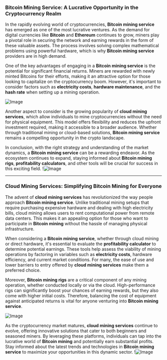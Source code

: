 ### Bitcoin Mining Service: A Lucrative Opportunity in the Cryptocurrency Realm

In the rapidly evolving world of cryptocurrencies, **Bitcoin mining service** has emerged as one of the most lucrative ventures. As the demand for digital currencies like **Bitcoin** and **Ethereum** continues to grow, miners play a pivotal role in securing the network and earning rewards in the form of these valuable assets. The process involves solving complex mathematical problems using powerful hardware, which is why **Bitcoin mining service** providers are in high demand.

One of the key advantages of engaging in a **Bitcoin mining service** is the potential for significant financial returns. Miners are rewarded with newly minted Bitcoins for their efforts, making it an attractive option for those looking to capitalize on the cryptocurrency boom. However, it's important to consider factors such as **electricity costs**, **hardware maintenance**, and the **hash rate** when setting up a mining operation.

![Image](https://github.com/user-attachments/assets/057c907c-805e-4310-a052-f5031067f3de)

Another aspect to consider is the growing popularity of **cloud mining services**, which allow individuals to mine cryptocurrencies without the need for physical equipment. This model offers flexibility and reduces the upfront investment required, making it accessible to a broader audience. Whether through traditional mining or cloud-based solutions, **Bitcoin mining service** remains a compelling opportunity in the crypto landscape.

In conclusion, with the right strategy and understanding of the market dynamics, a **Bitcoin mining service** can be a rewarding endeavor. As the ecosystem continues to expand, staying informed about **Bitcoin mining rigs**, **profitability calculators**, and other tools will be crucial for success in this exciting field. !![Image](https://github.com/user-attachments/assets/057c907c-805e-4310-a052-f5031067f3de)

---

### Cloud Mining Services: Simplifying Bitcoin Mining for Everyone

The advent of **cloud mining services** has revolutionized the way people approach **Bitcoin mining service**. Unlike traditional mining setups that require purchasing expensive hardware and dealing with high electricity bills, cloud mining allows users to rent computational power from remote data centers. This makes it an appealing option for those who want to participate in **Bitcoin mining** without the hassle of managing physical infrastructure.

When considering a **Bitcoin mining service**, whether through cloud mining or direct hardware, it's essential to evaluate the **profitability calculator** to determine potential earnings. These tools help assess the viability of mining operations by factoring in variables such as **electricity costs**, hardware efficiency, and current market conditions. For many, the ease of use and lower barriers to entry offered by **cloud mining services** make them a preferred choice.

Moreover, **Bitcoin mining rigs** are a critical component of any mining operation, whether conducted locally or via the cloud. High-performance rigs can significantly boost your chances of earning rewards, but they also come with higher initial costs. Therefore, balancing the cost of equipment against anticipated returns is vital for anyone venturing into **Bitcoin mining service**.

![Image](https://github.com/user-attachments/assets/057c907c-805e-4310-a052-f5031067f3de)

As the cryptocurrency market matures, **cloud mining services** continue to evolve, offering innovative solutions that cater to both beginners and seasoned miners. By leveraging these platforms, individuals can tap into the lucrative world of **Bitcoin mining** and potentially earn substantial profits. Stay informed about the latest trends and technologies in **Bitcoin mining service** to maximize your opportunities in this dynamic sector. !![Image](https://github.com/user-attachments/assets/057c907c-805e-4310-a052-f5031067f3de)